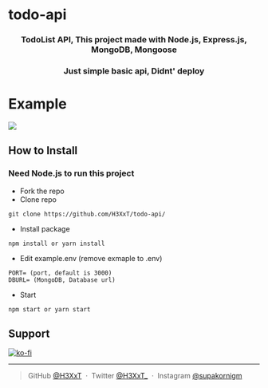 # todo-api

<h3 align="center">TodoList API, This project made with Node.js, Express.js, MongoDB, Mongoose</h3>
<h3 align="center">
 <a>Just simple basic api, Didnt' deploy</a>
</h3>

# Example

![](https://cdn.discordapp.com/attachments/740561017083527179/953746988359372860/unknown.png)

## How to Install

### Need Node.js to run this project

- Fork the repo
- Clone repo

```
git clone https://github.com/H3XxT/todo-api/
```

- Install package

```
npm install or yarn install
```

- Edit example.env (remove exmaple to .env)

```
PORT= (port, default is 3000)
DBURL= (MongoDB, Database url)
```

- Start

```
npm start or yarn start
```

## Support

[![ko-fi](https://ko-fi.com/img/githubbutton_sm.svg)](https://ko-fi.com/L4L6ARTNW)

---


> GitHub [@H3XxT](https://github.com/H3XxT) &nbsp;&middot;&nbsp;
> Twitter [@H3XxT_](https://twitter.com/H3XxT_) &nbsp;&middot;&nbsp;
> Instagram [@supakornigm](https://instagram.com/supakornigm)
